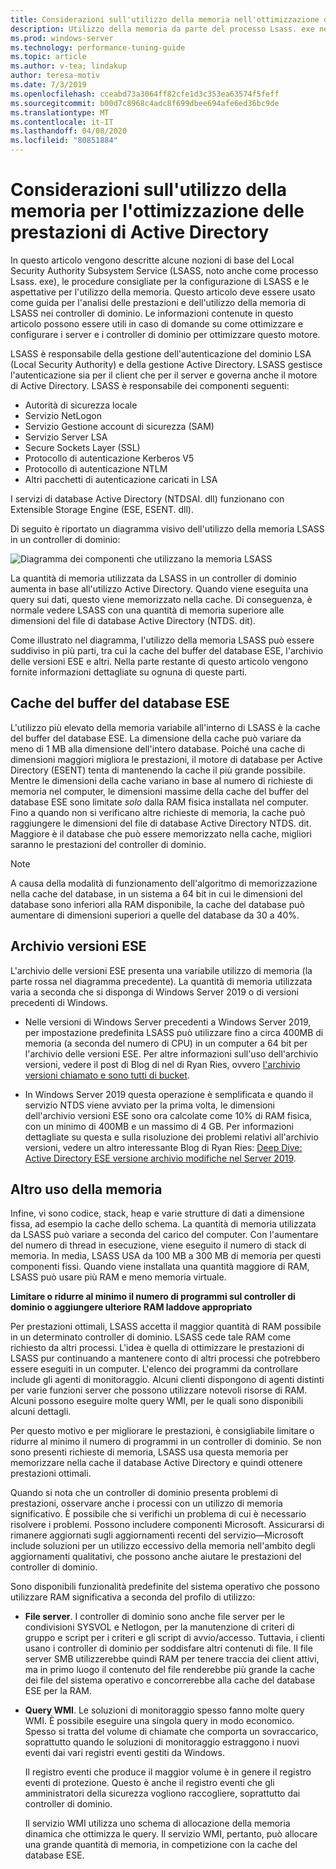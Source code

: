 ```yaml
---
title: Considerazioni sull'utilizzo della memoria nell'ottimizzazione delle prestazioni di Active Directory
description: Utilizzo della memoria da parte del processo Lsass. exe nei controller di dominio che eseguono Windows Server 2012 R2, 2016 e 2019.
ms.prod: windows-server
ms.technology: performance-tuning-guide
ms.topic: article
ms.author: v-tea; lindakup
author: teresa-motiv
ms.date: 7/3/2019
ms.openlocfilehash: cceabd73a3064ff82cfe1d3c353ea63574f5feff
ms.sourcegitcommit: b00d7c8968c4adc8f699dbee694afe6ed36bc9de
ms.translationtype: MT
ms.contentlocale: it-IT
ms.lasthandoff: 04/08/2020
ms.locfileid: "80851884"
---
```

# <a name="memory-usage-considerations-for-ad-ds-performance-tuning"></a>Considerazioni sull'utilizzo della memoria per l'ottimizzazione delle prestazioni di Active Directory

In questo articolo vengono descritte alcune nozioni di base del Local Security Authority Subsystem Service (LSASS, noto anche come processo Lsass. exe), le procedure consigliate per la configurazione di LSASS e le aspettative per l'utilizzo della memoria. Questo articolo deve essere usato come guida per l'analisi delle prestazioni e dell'utilizzo della memoria di LSASS nei controller di dominio. Le informazioni contenute in questo articolo possono essere utili in caso di domande su come ottimizzare e configurare i server e i controller di dominio per ottimizzare questo motore.  

LSASS è responsabile della gestione dell'autenticazione del dominio LSA (Local Security Authority) e della gestione Active Directory. LSASS gestisce l'autenticazione sia per il client che per il server e governa anche il motore di Active Directory. LSASS è responsabile dei componenti seguenti:  

- Autorità di sicurezza locale
- Servizio NetLogon
- Servizio Gestione account di sicurezza (SAM)
- Servizio Server LSA
- Secure Sockets Layer (SSL)
- Protocollo di autenticazione Kerberos V5
- Protocollo di autenticazione NTLM
- Altri pacchetti di autenticazione caricati in LSA

I servizi di database Active Directory (NTDSAI. dll) funzionano con Extensible Storage Engine (ESE, ESENT. dll).

Di seguito è riportato un diagramma visivo dell'utilizzo della memoria LSASS in un controller di dominio:

![Diagramma dei componenti che utilizzano la memoria LSASS](media/domain-controller-lsass-memory-usage.png)  

La quantità di memoria utilizzata da LSASS in un controller di dominio aumenta in base all'utilizzo Active Directory. Quando viene eseguita una query sui dati, questo viene memorizzato nella cache. Di conseguenza, è normale vedere LSASS con una quantità di memoria superiore alle dimensioni del file di database Active Directory (NTDS. dit).

Come illustrato nel diagramma, l'utilizzo della memoria LSASS può essere suddiviso in più parti, tra cui la cache del buffer del database ESE, l'archivio delle versioni ESE e altri. Nella parte restante di questo articolo vengono fornite informazioni dettagliate su ognuna di queste parti.

## <a name="ese-database-buffer-cache"></a>Cache del buffer del database ESE  
L'utilizzo più elevato della memoria variabile all'interno di LSASS è la cache del buffer del database ESE. La dimensione della cache può variare da meno di 1 MB alla dimensione dell'intero database. Poiché una cache di dimensioni maggiori migliora le prestazioni, il motore di database per Active Directory (ESENT) tenta di mantenendo la cache il più grande possibile. Mentre le dimensioni della cache variano in base al numero di richieste di memoria nel computer, le dimensioni massime della cache del buffer del database ESE sono limitate *solo* dalla RAM fisica installata nel computer. Fino a quando non si verificano altre richieste di memoria, la cache può raggiungere le dimensioni del file di database Active Directory NTDS. dit. Maggiore è il database che può essere memorizzato nella cache, migliori saranno le prestazioni del controller di dominio.  
  
> [!NOTE]
> A causa della modalità di funzionamento dell'algoritmo di memorizzazione nella cache del database, in un sistema a 64 bit in cui le dimensioni del database sono inferiori alla RAM disponibile, la cache del database può aumentare di dimensioni superiori a quelle del database da 30 a 40%.

## <a name="ese-version-store"></a>Archivio versioni ESE

L'archivio delle versioni ESE presenta una variabile utilizzo di memoria (la parte rossa nel diagramma precedente). La quantità di memoria utilizzata varia a seconda che si disponga di Windows Server 2019 o di versioni precedenti di Windows.

- Nelle versioni di Windows Server precedenti a Windows Server 2019, per impostazione predefinita LSASS può utilizzare fino a circa 400MB di memoria (a seconda del numero di CPU) in un computer a 64 bit per l'archivio delle versioni ESE. Per altre informazioni sull'uso dell'archivio versioni, vedere il post di Blog di nel di Ryan Ries, ovvero [l'archivio versioni chiamato e sono tutti di bucket](https://techcommunity.microsoft.com/t5/Ask-the-Directory-Services-Team/The-Version-Store-Called-and-They-8217-re-All-Out-of-Buckets/ba-p/400415).

- In Windows Server 2019 questa operazione è semplificata e quando il servizio NTDS viene avviato per la prima volta, le dimensioni dell'archivio versioni ESE sono ora calcolate come 10% di RAM fisica, con un minimo di 400MB e un massimo di 4 GB. Per informazioni dettagliate su questa e sulla risoluzione dei problemi relativi all'archivio versioni, vedere un altro interessante Blog di Ryan Ries: [Deep Dive: Active Directory ESE versione archivio modifiche nel Server 2019](https://techcommunity.microsoft.com/t5/Ask-the-Directory-Services-Team/Deep-Dive-Active-Directory-ESE-Version-Store-Changes-in-Server/ba-p/400510).

## <a name="other-memory-use"></a>Altro uso della memoria

Infine, vi sono codice, stack, heap e varie strutture di dati a dimensione fissa, ad esempio la cache dello schema. La quantità di memoria utilizzata da LSASS può variare a seconda del carico del computer. Con l'aumentare del numero di thread in esecuzione, viene eseguito il numero di stack di memoria. In media, LSASS USA da 100 MB a 300 MB di memoria per questi componenti fissi. Quando viene installata una quantità maggiore di RAM, LSASS può usare più RAM e meno memoria virtuale.

**Limitare o ridurre al minimo il numero di programmi sul controller di dominio o aggiungere ulteriore RAM laddove appropriato**

Per prestazioni ottimali, LSASS accetta il maggior quantità di RAM possibile in un determinato controller di dominio. LSASS cede tale RAM come richiesto da altri processi. L'idea è quella di ottimizzare le prestazioni di LSASS pur continuando a mantenere conto di altri processi che potrebbero essere eseguiti in un computer. L'elenco dei programmi da controllare include gli agenti di monitoraggio. Alcuni clienti dispongono di agenti distinti per varie funzioni server che possono utilizzare notevoli risorse di RAM. Alcuni possono eseguire molte query WMI, per le quali sono disponibili alcuni dettagli.

Per questo motivo e per migliorare le prestazioni, è consigliabile limitare o ridurre al minimo il numero di programmi in un controller di dominio. Se non sono presenti richieste di memoria, LSASS usa questa memoria per memorizzare nella cache il database Active Directory e quindi ottenere prestazioni ottimali.

Quando si nota che un controller di dominio presenta problemi di prestazioni, osservare anche i processi con un utilizzo di memoria significativo. È possibile che si verifichi un problema di cui è necessario risolvere i problemi. Possono includere componenti Microsoft. Assicurarsi di rimanere aggiornati sugli aggiornamenti recenti del servizio&mdash;Microsoft include soluzioni per un utilizzo eccessivo della memoria nell'ambito degli aggiornamenti qualitativi, che possono anche aiutare le prestazioni del controller di dominio.

Sono disponibili funzionalità predefinite del sistema operativo che possono utilizzare RAM significativa a seconda del profilo di utilizzo:

- **File server**. I controller di dominio sono anche file server per le condivisioni SYSVOL e Netlogon, per la manutenzione di criteri di gruppo e script per i criteri e gli script di avvio/accesso.
  Tuttavia, i clienti usano i controller di dominio per soddisfare altri contenuti di file. Il file server SMB utilizzerebbe quindi RAM per tenere traccia dei client attivi, ma in primo luogo il contenuto del file renderebbe più grande la cache dei file del sistema operativo e concorrerebbe alla cache del database ESE per la RAM.  

- **Query WMI**. Le soluzioni di monitoraggio spesso fanno molte query WMI. È possibile eseguire una singola query in modo economico. Spesso si tratta del volume di chiamate che comporta un sovraccarico, soprattutto quando le soluzioni di monitoraggio estraggono i nuovi eventi dai vari registri eventi gestiti da Windows.  

  Il registro eventi che produce il maggior volume è in genere il registro eventi di protezione. Questo è anche il registro eventi che gli amministratori della sicurezza vogliono raccogliere, soprattutto dai controller di dominio.  

  Il servizio WMI utilizza uno schema di allocazione della memoria dinamica che ottimizza le query. Il servizio WMI, pertanto, può allocare una grande quantità di memoria, in competizione con la cache del database ESE.  
